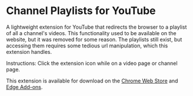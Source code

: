 # Channel Playlists for YouTube
A lightweight extension for YouTube that redirects the browser to a playlist of all a channel's videos. This functionality used to be available on the website, but it was removed for some reason. The playlists still exist, but accessing them requires some tedious url manipulation, which this extension handles.

 Instructions:
 Click the extension icon while on a video page or channel page.

This extension is available for download on the [Chrome Web Store](https://chromewebstore.google.com/detail/channel-playlists-for-you/nfmbnooehmepkbcpalefdmonflkfjglf?authuser=0&hl=en&pli=1) and [Edge Add-ons](https://microsoftedge.microsoft.com/addons/detail/channel-playlists-for-you/pbojmeocfpiopgjbodhddlagebefbmjb).
